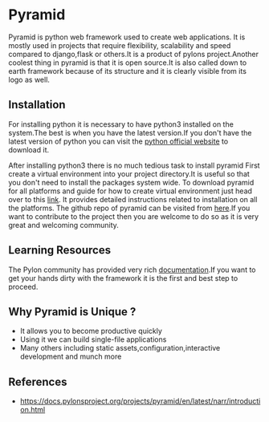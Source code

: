 # Pyramid
Pyramid is python web framework used to create web applications. It is mostly used in projects that require flexibility, scalability and speed compared to django,flask or others.It is a product of pylons project.Another coolest thing in pyramid is that it is open source.It is also called down to earth framework because of its structure and it is clearly visible from its logo as well.

## Installation
For installing python it is necessary to have python3 installed on the system.The best is when you have the latest version.If you don't have the latest version of python you can visit the [python official website](https://www.python.org/) to download it.

After installing python3 there is no much tedious task to install pyramid
First create a virtual environment into your project directory.It is useful so that you don't need to install the packages system wide. To download pyramid for all platforms and guide for how to create virtual environment just head over to this [link](https://docs.pylonsproject.org/projects/pyramid/en/latest/narr/install.html). It provides detailed instructions related to installation on all the platforms.
The github repo of pyramid can be visited from [here](https://github.com/Pylons/pyramid).If you want to contribute to the project then you are welcome to do so as it is very great and welcoming community.

## Learning Resources
The Pylon community has provided very rich [documentation](https://docs.pylonsproject.org/projects/pyramid/en/latest/narr/introduction.html#).If you want to get your hands dirty with the framework it is the first and best step to proceed.

## Why Pyramid is Unique ?
* It allows you to become productive quickly
* Using it we can build single-file applications
* Many others including static assets,configuration,interactive development and 
munch more

## References
* https://docs.pylonsproject.org/projects/pyramid/en/latest/narr/introduction.html
